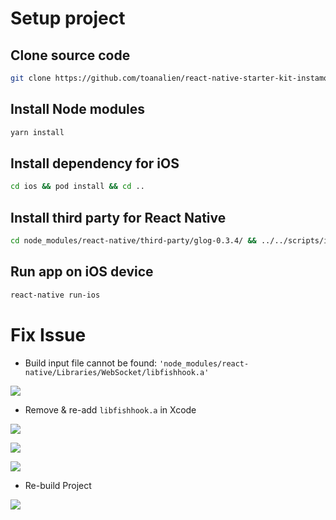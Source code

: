 # Setup project

## Clone source code

```bash
git clone https://github.com/toanalien/react-native-starter-kit-instamobile.git
```

## Install Node modules

```bash
yarn install
```

## Install dependency for iOS

```bash
cd ios && pod install && cd ..
```

## Install third party for React Native

```bash
cd node_modules/react-native/third-party/glog-0.3.4/ && ../../scripts/ios-configure-glog.sh && cd ../../../../
```

## Run app on iOS device

```bash
react-native run-ios
```

# Fix Issue

- Build input file cannot be found: `'node_modules/react-native/Libraries/WebSocket/libfishhook.a'`

![](https://i.imgur.com/bXznJf3.png)

- Remove & re-add `libfishhook.a` in Xcode

![](https://i.imgur.com/FT8PkYS.png)

![](https://i.imgur.com/7GUmobE.png)

![](https://i.imgur.com/4xBQIFQ.png)

- Re-build Project

![](https://i.imgur.com/sxrnRoF.png)
